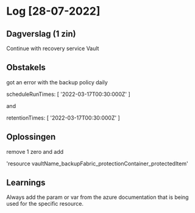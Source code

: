 # Log [28-07-2022]

## Dagverslag (1 zin)
  
Continue with recovery service Vault
## Obstakels

got an error with the backup policy daily 
 
 scheduleRunTimes: 
 [
        '2022-03-17T00:30:000Z'
      ]

 and

 retentionTimes: 
 [
          '2022-03-17T00:30:000Z'
        ]     
## Oplossingen

remove 1 zero and add 

'resource vaultName_backupFabric_protectionContainer_protectedItem'

## Learnings

Always add the param or var from the azure documentation that is being used for the specific resource.
